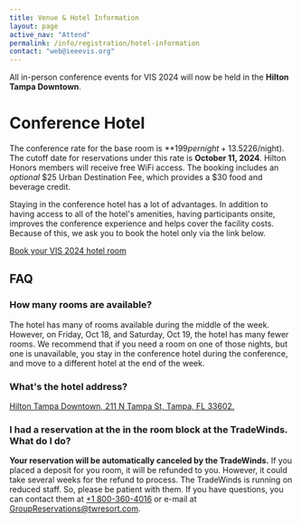 ```yaml
---
title: Venue & Hotel Information
layout: page
active_nav: "Attend"
permalink: /info/registration/hotel-information
contact: "web@ieeevis.org"
---
```



All in-person conference events for VIS 2024 will now be held in the **Hilton Tampa Downtown**.

# Conference Hotel

The conference rate for the base room is **$199 per night + 13.5% tax** (~$226/night). The cutoff date for reservations under this rate is **October 11, 2024**. Hilton Honors members will receive free WiFi access. The booking includes an _optional_ $25 Urban Destination Fee, which provides a $30 food and beverage credit.

Staying in the conference hotel has a lot of advantages. In addition to having access to all of the hotel's amenities, having participants onsite, improves the conference experience and helps cover the facility costs. Because of this, we ask you to book the hotel only via the link below.

<a href="https://book.passkey.com/go/IEEE1024" class="button" target="new_window">Book your VIS 2024 hotel room</a>


## FAQ

### How many rooms are available?

The hotel has many of rooms available during the middle of the week. However, on Friday, Oct 18, and Saturday, Oct 19, the hotel has many fewer rooms. We recommend that if you need a room on one of those nights, but one is unavailable, you stay in the conference hotel during the conference, and move to a different hotel at the end of the week.

### What's the hotel address?

<a href = "https://maps.app.goo.gl/ZBNKM8ab5A8eWUEVA">Hilton Tampa Downtown, 211 N Tampa St, Tampa, FL 33602.</a>

### I had a reservation at the in the room block at the TradeWinds. What do I do?

**Your reservation will be automatically canceled by the TradeWinds.** If you placed a deposit for you room, it will be refunded to you. However, it could take several weeks for the refund to process. The TradeWinds is running on reduced staff. So, please be patient with them. If you have questions, you can contact them at <a href="tel:+1800-360-4016">+1 800-360-4016</a> or e-mail at <a href="mailto:GroupReservations@twresort.com">GroupReservations@twresort.com</a>.

